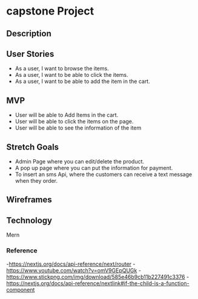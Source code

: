 # capstone Project

## Description 


## User Stories
- As a user, I want to browse the items.
- As a user, I want to be able to click the items.
- As a user, I want to be able to add the item in the cart.


## MVP
- User will be able to Add Items in the cart.
- User will be able to click the items on the page.
- User will be able to see the information of the item

## Stretch Goals
- Admin Page where you can edit/delete the product.
- A pop up page where you can put the information for payment.
- To insert an sms Api, where the customers can receive a text message when they order.

## Wireframes

## Technology 
Mern

### Reference
-https://nextjs.org/docs/api-reference/next/router
-https://www.youtube.com/watch?v=omV9GEpQUGk
-https://www.stickpng.com/img/download/585e46b9cb11b227491c3376
-https://nextjs.org/docs/api-reference/nextlink#if-the-child-is-a-function-component
